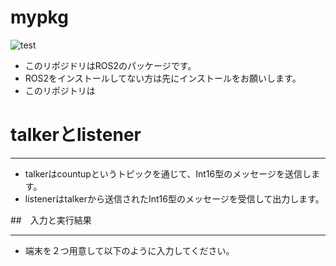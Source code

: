 # mypkg
![test](https://github.com/fwhdshkjfh/mypkg/actions/workflows/test.yml/badge.svg)

- このリポジドリはROS2のパッケージです。
- ROS2をインストールしてない方は先にインストールをお願いします。
- このリポジトリは


# talkerとlistener
***
- talkerはcountupというトピックを通じて、Int16型のメッセージを送信します。
- listenerはtalkerから送信されたInt16型のメッセージを受信して出力します。

##　入力と実行結果
***
- 端末を２つ用意して以下のように入力してください。





